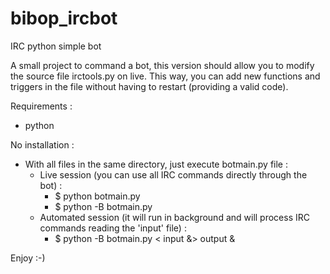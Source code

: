 # bibop_ircbot
IRC python simple bot 

A small project to command a bot, this version should allow you to modify the source file irctools.py on live.
This way, you can add new functions and triggers in the file without having to restart (providing a valid code).

Requirements : 
- python

No installation : 
- With all files in the same directory, just execute botmain.py file :
  - Live session (you can use all IRC commands directly through the bot) :
      - $ python botmain.py
      - $ python -B botmain.py
  - Automated session (it will run in background and will process IRC commands reading the 'input' file) :
      - $ python -B botmain.py < input &> output &

Enjoy :-)
